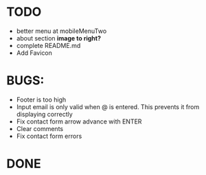 # TODO
- better menu at mobileMenuTwo
- about section **image to right?**
- complete README.md
- Add Favicon

# **BUGS:**
  - Footer is too high
  - Input email is only valid when @ is entered. This prevents it from displaying correctly
  - Fix contact form arrow advance with ENTER
  - Clear comments
  - Fix contact form errors

# **DONE**
